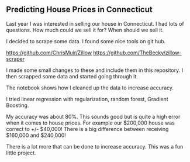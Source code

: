 ## Predicting House Prices in Connecticut

Last year I was interested in selling our house in Connecticut. I had lots of questions. How much could we sell it for? When should we sell it. 

I decided to scrape some data. I found some nice tools on git hub. 

https://github.com/ChrisMuir/Zillow
https://github.com/TheBecky/zillow-scraper

I made some small changes to these and include them in this repository. I then scrapped some data and started going through it. 

The notebook shows how I cleaned up the data to increase accuracy. 

I tried linear regression with regularization, random forest, Gradient Boosting. 

My accuracy was about 80%. This sounds good but is quite a high error when it comes to house prices. For example our $200,000 house was correct to +/- $40,000! 
There is a big difference between receiving $160,000 and $240,000! 

There is a lot more that can be done to increase accuracy. This was a fun little project. 
